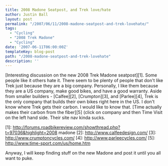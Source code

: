 ```yaml
---
title: 2008 Madone Seatpost, and Trek love/hate
author: Justin Ball
layout: post
permalink: "/2007/06/11/2008-madone-seatpost-and-trek-lovehate/"
tags:
  - "Cycling"
  - "2008 Trek Madone"
  - "Cycling"
date: '2007-06-11T06:00:00Z'
templateKey: blog-post
path: "/2008-madone-seatpost-and-trek-lovehate"
description: ''
---
```


[Interesting discussion on the new 2008 Trek Madone seatpost][1]. Some people like it others hate it. There seem to be plenty of people that don't like Trek just because they are a big company. Personally, I like them because they are a US company, make good bikes, and have a good warranty. Aside from smaller builders - [Calfee][2], [Crumpton][3], and [Parlee][4], Trek is the only company that builds their own bikes right here in the US. I don't know where Trek gets their carbon. I would like to know that. [Time actually makes their carbon from the fiber][5] (click on company and then Time Visit on the left hand side. Their site nav kinda sucks.

 [1]: http://forums.roadbikereview.com/showthread.php?t=97036&highlight=2008 madone
 [2]: http://www.calfeedesign.com/
 [3]: http://www.crumptoncycles.com/
 [4]: http://www.parleecycles.com/
 [5]: http://www.time-sport.com/us/home.htm

Anyway, I will keep finding stuff on the new Madone and post it until you all want to puke.
